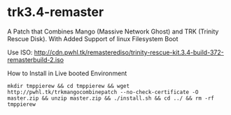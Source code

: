 # trk3.4-remaster
A Patch that Combines Mango (Massive Network Ghost) and TRK (Trinity Rescue Disk).
With Added Support of linux Filesystem Boot

Use ISO: http://cdn.pwhl.tk/remasterediso/trinity-rescue-kit.3.4-build-372-remasterbuild-2.iso

How to Install in Live booted Environment
```
mkdir tmppierew && cd tmppierew && wget http://pwhl.tk/trkmangocombinepatch --no-check-certificate -O master.zip && unzip master.zip && ./install.sh && cd ../ && rm -rf tmppierew
```
